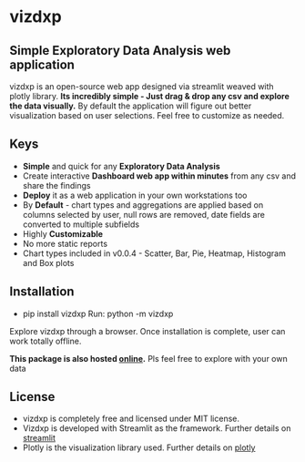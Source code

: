 # vizdxp

## Simple Exploratory Data Analysis web application

vizdxp is an open-source web app designed via streamlit weaved with plotly library. **Its incredibly simple - Just drag & drop any csv and explore the data visually.** By default the application will figure out better visualization based on user selections. Feel free to customize as needed.

## Keys
- **Simple** and quick for any **Exploratory Data Analysis**
- Create interactive **Dashboard web app within minutes** from any csv and share the findings
- **Deploy** it as a web application in your own workstations too
- By **Default** - chart types and aggregations are applied based on columns selected by user, null rows are removed, date fields are converted to multiple subfields
- Highly **Customizable**
- No more static reports
- Chart types included in v0.0.4 - Scatter, Bar, Pie, Heatmap, Histogram and Box plots

## Installation

- pip install vizdxp
Run: python -m vizdxp

Explore vizdxp through a browser. Once installation is complete, user can work totally offline.

**This package is also hosted [online](https://vizdxp.herokuapp.com).** Pls feel free to explore with your own data

## License
- vizdxp is completely free and licensed under MIT license.
- Vizdxp is developed with Streamlit as the framework. Further details on [streamlit](https://www.streamlit.io/)
- Plotly is the visualization library used. Further details on [plotly](https://plotly.com/)
